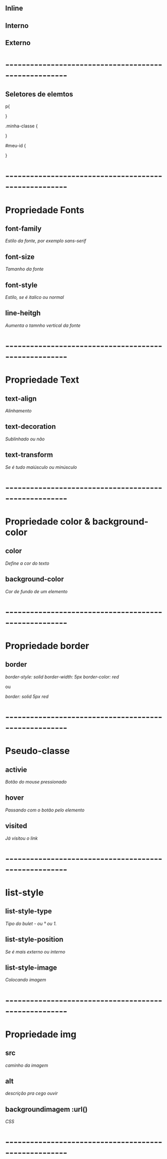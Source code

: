 
## Inline
<p style="..." ></p>

## Interno
<style>
    ...
</style>

## Externo
<link href=".css" rel="stylesheet">

# -----------------------------------------------------
## Seletores de elemtos
p{

}

.minha-classe {

}

#meu-id {

}

# -----------------------------------------------------
# Propriedade Fonts

## font-family
*Estilo da fonte, por exemplo sans-serif*

## font-size
*Tamanho da fonte*

## font-style
*Estilo, se é italico ou normal*

## line-heitgh
*Aumenta o tamnho vertical da fonte*

# -----------------------------------------------------
# Propriedade Text

## text-align
*Alinhamento*

## text-decoration
*Sublinhado ou não*

## text-transform
*Se é tudo maiúsculo ou minúsculo*

# -----------------------------------------------------
# Propriedade color & background-color

## color
*Define a cor do texto*

## background-color
*Cor de fundo de um elemento*

# -----------------------------------------------------
# Propriedade border

## border
*border-style: solid*
*border-width: 5px*
*border-color: red*

ou

*border: solid 5px red*

# -----------------------------------------------------
# Pseudo-classe

## activie
*Botão do mouse pressionado*

## hover
*Passando com o botão pelo elemento*

## visited
*Já visitou o link*

# -----------------------------------------------------
# list-style

## list-style-type
*Tipo do bulet*
*- ou ° ou 1.*

## list-style-position
*Se é mais externo ou interno*

## list-style-image
*Colocando imagem*

# -----------------------------------------------------
# Propriedade img

## src
*caminho da imagem*

## alt
*descrição pra cego ouvir*

## backgroundimagem :url()
*CSS*

# -----------------------------------------------------
# 